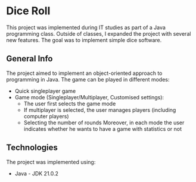 # Dice Roll
This project was implemented during IT studies as part of a Java programming class. Outside of classes, I expanded the project with several new features. The goal was to implement simple dice software.

## General Info
The project aimed to implement an object-oriented approach to programming in Java. The game can be played in different modes:
- Quick singleplayer game
- Game mode (Singleplayer/Multiplayer, Customised settings):
  - The user first selects the game mode
  - If multiplayer is selected, the user manages players (including computer players)
  - Selecting the number of rounds
Moreover, in each mode the user indicates whether he wants to have a game with statistics or not

## Technologies
The project was implemented using:
* Java - JDK 21.0.2
